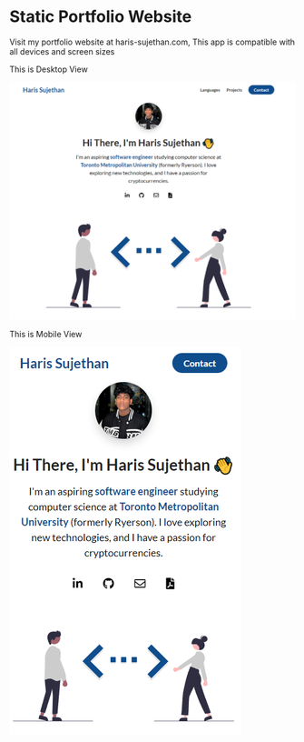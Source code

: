 # Static Portfolio Website

Visit my portfolio website at haris-sujethan.com, This app is compatible with all devices and screen sizes

This is Desktop View 

![](assets/HomePageDesktop.PNG)

This is Mobile View 

![](assets/HomepageMobile.PNG)

